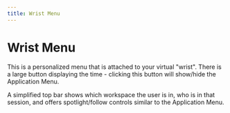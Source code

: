 ```yaml
---
title: Wrist Menu
---
```


# Wrist Menu

<vimg src="nanome-v2/wristmenu.png" />

This is a personalized menu that is attached to your virtual "wrist". There is a large button displaying the time - clicking this button will show/hide the Application Menu.

A simplified top bar shows which workspace the user is in, who is in that session, and offers spotlight/follow controls similar to the Application Menu.
